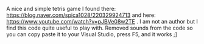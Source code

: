A nice and simple tetris game I found there: https://blog.naver.com/spica1028/220329924713 and here: https://www.youtube.com/watch?v=pJBVe08w2TE .
I am not an author but I find this code quite useful to play with. Removed sounds from the code so you can copy paste it to your Visual Studio, press F5, and it works ;]